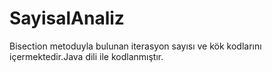 # SayisalAnaliz
 Bisection metoduyla bulunan iterasyon sayısı ve kök kodlarını içermektedir.Java dili ile kodlanmıştır.
